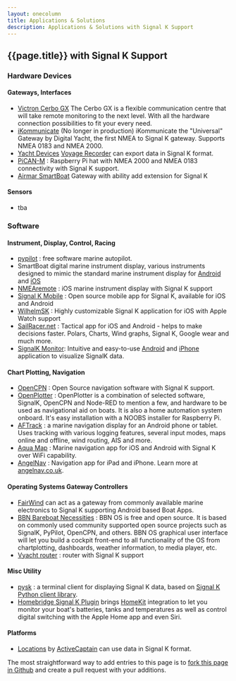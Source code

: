 ```yaml
---
layout: onecolumn
title: Applications & Solutions
description: Applications & Solutions with Signal K Support
---
```


## {{page.title}} with Signal K Support

### Hardware Devices

#### Gateways, Interfaces
- [Victron Cerbo GX](https://www.victronenergy.com/communication-centres/cerbo-gx) The Cerbo GX is a flexible communication centre that will take remote monitoring to the next level. With all the hardware connection possibilities to fit your every need.
- [iKommunicate](https://ikommunicate.com/) (No longer in production) iKommunicate the "Universal" Gateway by Digital Yacht, the first NMEA to Signal K gateway. Supports NMEA 0183 and NMEA 2000.
- [Yacht Devices](http://www.yachtd.com) [Voyage Recorder](http://www.yachtd.com/products/recorder.html) can export data in Signal K format.
- [PiCAN-M](http://skpang.co.uk/catalog/picanm-with-nmea-0183-and-nmea-2000-connection-3a-smps-p-1599.html) : Raspberry Pi hat with NMEA 2000 and NMEA 0183 connectivity with Signal K support.
- [Airmar SmartBoat](https://www.airmar.com/Catalog/SmartBoat-SmartFlex) Gateway with ability add extension for Signal K
  
#### Sensors
- tba
  
### Software
#### Instrument, Display, Control, Racing
- [pypilot](http://pypilot.org/) : free software marine autopilot.
- SmartBoat digital marine instrument display, various instruments designed to mimic the standard marine instrument display for [Android](https://play.google.com/store/apps/details?id=com.smartboatnetwork.smartboat) and [iOS](https://itunes.apple.com/us/app/smartboat/id1299526775)
- [NMEAremote](http://www.zapfware.de/en/products/nmearemote/) : iOS marine instrument display with Signal K support
- [Signal K Mobile](https://github.com/itemir/signalk-mobile) : Open source mobile app for Signal K, available for iOS and Android
- [WilhelmSK](https://itunes.apple.com/us/app/wilhelmsk/id1150499484?mt=8) : Highly customizable Signal K application for iOS with Apple Watch support
- [SailRacer.net](http://sailracer.net) : Tactical app for iOS and Android - helps to make decisions faster. Polars, Charts, Wind graphs, Signal K, Google wear and much more.
- [SignalK Monitor](https://www.youtube.com/watch?v=X8VbkD8WYV8): Intuitive and easy-to-use [Android](https://play.google.com/store/apps/details?id=com.belmille.signalkflutter) and [iPhone](https://apps.apple.com/fi/app/signalk-monitor/id1534189860) application to visualize SignalK data.
  
#### Chart Plotting, Navigation
- [OpenCPN](https://opencpn.org/) : Open Source navigation software with Signal K support.
- [OpenPlotter](https://openmarine.net/openplotter) : OpenPlotter is a combination of selected software, SignalK, OpenCPN and Node-RED to mention a few, and hardware to be used as navigational aid on boats. It is also a home automation system onboard. It's easy installation with a NOOBS installer for Raspberry Pi.
- [AFTrack](http://afischer-online.de/and/aftrack/) : a marine navigation display for an Android phone or tablet. Uses tracking with various logging features, several input modes, maps online and offline, wind routing, AIS and more.
- [Aqua Map](http://www.globalaquamaps.com) : Marine navigation app for iOS and Android with Signal K over WiFi capability.
- [AngelNav](https://www.angelnav.co.uk/) : Navigation app for iPad and iPhone. Learn more at [angelnav.co.uk](https://www.angelnav.co.uk/).
  
#### Operating Systems Gateway Controllers
- [FairWind](http://fairwind.uniparthenope.it) can act as a gateway from commonly available marine electronics to
  Signal&nbsp;K supporting Android based Boat Apps.
- [BBN Bareboat Necessities](https://bareboat-necessities.github.io/) : BBN OS is free and open source. It is based on commonly used community supported open source projects such as SignalK, PyPilot, OpenCPN, and others. BBN OS graphical user interface will let you build a cockpit front-end to all functionality of the OS from chartplotting, dashboards, weather information, to media player, etc.
- [Vyacht router](http://vyacht.net/) : router with Signal K support
  
#### Misc Utility
- [pysk](https://github.com/ph1l/pysk) : a terminal client for displaying Signal K data, based on [Signal K Python client library](https://github.com/ph1l/python-signalk-client).
- [Homebridge Signal K Plugin](https://www.npmjs.com/package/homebridge-signalk) brings [HomeKit](https://www.apple.com/ios/home/) integration to let you monitor your boat's batteries, tanks and temperatures as well as control digital switching with the Apple Home app and even Siri.

#### Platforms
- [Locations](https://activecaptain.com/locations/index.php) by [ActiveCaptain](https://activecaptain.com/index.php) can use data in Signal K format.



The most straightforward way to add entries to this page is to
[fork this page in Github](https://github.com/SignalK/signalk.github.io/blob/master/solutions.md) and
create a pull request with your additions.
